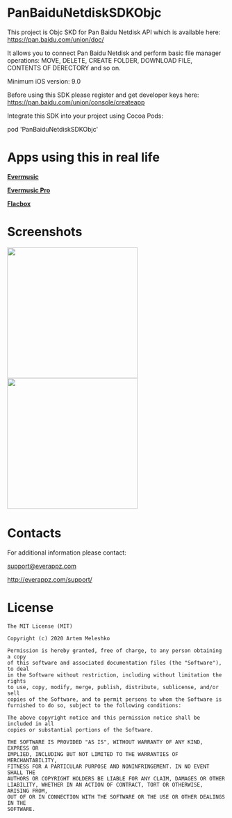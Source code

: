 # PanBaiduNetdiskSDKObjc

This project is Objc SKD for Pan Baidu Netdisk API which is available here: https://pan.baidu.com/union/doc/

It allows you to connect Pan Baidu Netdisk and perform basic file manager operations: MOVE, DELETE, CREATE FOLDER, DOWNLOAD FILE, CONTENTS OF DERECTORY and so on.

Minimum iOS version: 9.0

Before using this SDK please register and get developer keys here: https://pan.baidu.com/union/console/createapp

Integrate this SDK into your project using Cocoa Pods:

pod 'PanBaiduNetdiskSDKObjc'

# Apps using this in real life

[**Evermusic**](https://itunes.apple.com/us/app/evermusic/id885367198?ls=1&mt=8)

[**Evermusic Pro**](https://itunes.apple.com/us/app/evermusic-pro/id905746421?ls=1&mt=8)

[**Flacbox**](https://apps.apple.com/us/app/flacbox-flac-player-equalizer/id1097564256)


 # Screenshots
 <img src="https://raw.githubusercontent.com/leshkoapps/PanBaiduNetdiskSDKObjc/main/Screenshots/login_screen.png" width="300"><img src="https://raw.githubusercontent.com/leshkoapps/PanBaiduNetdiskSDKObjc/main/Screenshots/folder_content.png" width="300">
 
# Contacts
 
 For additional information please contact: 
 
 
 support@everappz.com
 
 
 http://everappz.com/support/
 
# License

```
The MIT License (MIT)

Copyright (c) 2020 Artem Meleshko

Permission is hereby granted, free of charge, to any person obtaining a copy
of this software and associated documentation files (the "Software"), to deal
in the Software without restriction, including without limitation the rights
to use, copy, modify, merge, publish, distribute, sublicense, and/or sell
copies of the Software, and to permit persons to whom the Software is
furnished to do so, subject to the following conditions:

The above copyright notice and this permission notice shall be included in all
copies or substantial portions of the Software.

THE SOFTWARE IS PROVIDED "AS IS", WITHOUT WARRANTY OF ANY KIND, EXPRESS OR
IMPLIED, INCLUDING BUT NOT LIMITED TO THE WARRANTIES OF MERCHANTABILITY,
FITNESS FOR A PARTICULAR PURPOSE AND NONINFRINGEMENT. IN NO EVENT SHALL THE
AUTHORS OR COPYRIGHT HOLDERS BE LIABLE FOR ANY CLAIM, DAMAGES OR OTHER
LIABILITY, WHETHER IN AN ACTION OF CONTRACT, TORT OR OTHERWISE, ARISING FROM,
OUT OF OR IN CONNECTION WITH THE SOFTWARE OR THE USE OR OTHER DEALINGS IN THE
SOFTWARE.
```
